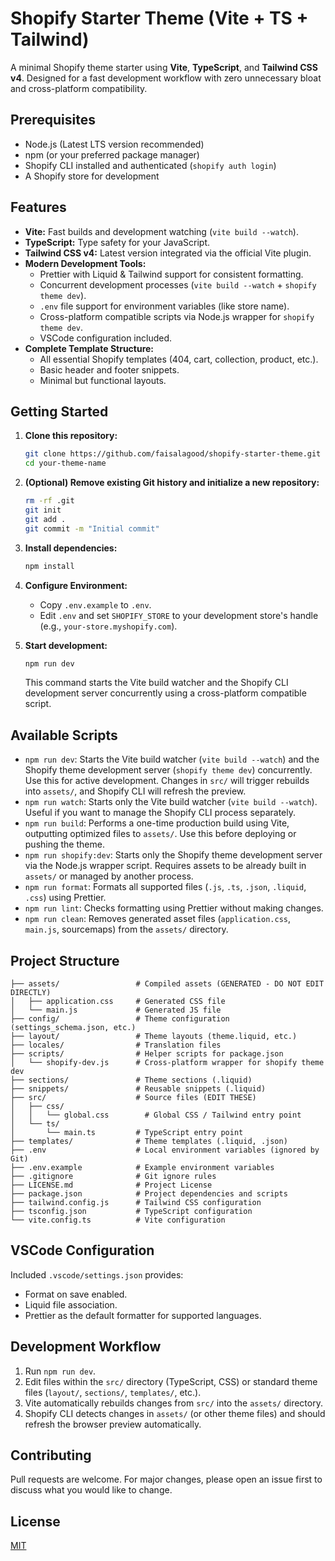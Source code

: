 # Shopify Starter Theme (Vite + TS + Tailwind)

A minimal Shopify theme starter using **Vite**, **TypeScript**, and **Tailwind CSS v4**. Designed for a fast development workflow with zero unnecessary bloat and cross-platform compatibility.

## Prerequisites

- Node.js (Latest LTS version recommended)
- npm (or your preferred package manager)
- Shopify CLI installed and authenticated (`shopify auth login`)
- A Shopify store for development

## Features

- **Vite:** Fast builds and development watching (`vite build --watch`).
- **TypeScript:** Type safety for your JavaScript.
- **Tailwind CSS v4:** Latest version integrated via the official Vite plugin.
- **Modern Development Tools:**
  - Prettier with Liquid & Tailwind support for consistent formatting.
  - Concurrent development processes (`vite build --watch` + `shopify theme dev`).
  - `.env` file support for environment variables (like store name).
  - Cross-platform compatible scripts via Node.js wrapper for `shopify theme dev`.
  - VSCode configuration included.
- **Complete Template Structure:**
  - All essential Shopify templates (404, cart, collection, product, etc.).
  - Basic header and footer snippets.
  - Minimal but functional layouts.

## Getting Started

1.  **Clone this repository:**

    ```bash
    git clone https://github.com/faisalagood/shopify-starter-theme.git your-theme-name
    cd your-theme-name
    ```

2.  **(Optional) Remove existing Git history and initialize a new repository:**

    ```bash
    rm -rf .git
    git init
    git add .
    git commit -m "Initial commit"
    ```

3.  **Install dependencies:**

    ```bash
    npm install
    ```

4.  **Configure Environment:**

    - Copy `.env.example` to `.env`.
    - Edit `.env` and set `SHOPIFY_STORE` to your development store's handle (e.g., `your-store.myshopify.com`).

5.  **Start development:**
    ```bash
    npm run dev
    ```
    This command starts the Vite build watcher and the Shopify CLI development server concurrently using a cross-platform compatible script.

## Available Scripts

- `npm run dev`: Starts the Vite build watcher (`vite build --watch`) and the Shopify theme development server (`shopify theme dev`) concurrently. Use this for active development. Changes in `src/` will trigger rebuilds into `assets/`, and Shopify CLI will refresh the preview.
- `npm run watch`: Starts only the Vite build watcher (`vite build --watch`). Useful if you want to manage the Shopify CLI process separately.
- `npm run build`: Performs a one-time production build using Vite, outputting optimized files to `assets/`. Use this before deploying or pushing the theme.
- `npm run shopify:dev`: Starts only the Shopify theme development server via the Node.js wrapper script. Requires assets to be already built in `assets/` or managed by another process.
- `npm run format`: Formats all supported files (`.js`, `.ts`, `.json`, `.liquid`, `.css`) using Prettier.
- `npm run lint`: Checks formatting using Prettier without making changes.
- `npm run clean`: Removes generated asset files (`application.css`, `main.js`, sourcemaps) from the `assets/` directory.

## Project Structure

```
├── assets/                 # Compiled assets (GENERATED - DO NOT EDIT DIRECTLY)
│   ├── application.css     # Generated CSS file
│   └── main.js             # Generated JS file
├── config/                 # Theme configuration (settings_schema.json, etc.)
├── layout/                 # Theme layouts (theme.liquid, etc.)
├── locales/                # Translation files
├── scripts/                # Helper scripts for package.json
│   └── shopify-dev.js      # Cross-platform wrapper for shopify theme dev
├── sections/               # Theme sections (.liquid)
├── snippets/               # Reusable snippets (.liquid)
├── src/                    # Source files (EDIT THESE)
│   ├── css/
│   │   └── global.css        # Global CSS / Tailwind entry point
│   └── ts/
│       └── main.ts         # TypeScript entry point
├── templates/              # Theme templates (.liquid, .json)
├── .env                    # Local environment variables (ignored by Git)
├── .env.example            # Example environment variables
├── .gitignore              # Git ignore rules
├── LICENSE.md              # Project License
├── package.json            # Project dependencies and scripts
├── tailwind.config.js      # Tailwind CSS configuration
├── tsconfig.json           # TypeScript configuration
└── vite.config.ts          # Vite configuration
```

## VSCode Configuration

Included `.vscode/settings.json` provides:

- Format on save enabled.
- Liquid file association.
- Prettier as the default formatter for supported languages.

## Development Workflow

1.  Run `npm run dev`.
2.  Edit files within the `src/` directory (TypeScript, CSS) or standard theme files (`layout/`, `sections/`, `templates/`, etc.).
3.  Vite automatically rebuilds changes from `src/` into the `assets/` directory.
4.  Shopify CLI detects changes in `assets/` (or other theme files) and should refresh the browser preview automatically.

## Contributing

Pull requests are welcome. For major changes, please open an issue first to discuss what you would like to change.

## License

[MIT](LICENSE.md)
